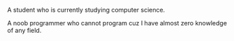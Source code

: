 A student who is currently studying computer science.

A noob programmer who cannot program cuz I have almost zero knowledge of any field.


<!---
NeedSuqqort/NeedSuqqort is a ✨ special ✨ repository because its `README.md` (this file) appears on your GitHub profile.
You can click the Preview link to take a look at your changes.
--->
